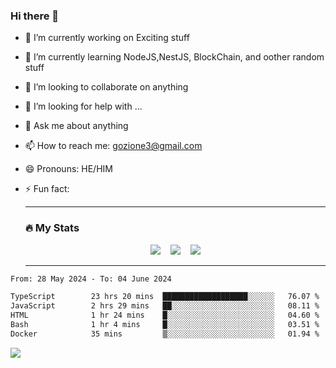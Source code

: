 ### Hi there 👋

<!--
**charlieScript/charlieScript** is a ✨ _special_ ✨ repository because its `README.md` (this file) appears on your GitHub profile.

Here are some ideas to get you started: -->

- 🔭 I’m currently working on Exciting stuff
- 🌱 I’m currently learning NodeJS,NestJS, BlockChain, and oother random stuff
- 👯 I’m looking to collaborate on anything
- 🤔 I’m looking for help with ...
- 💬 Ask me about anything
- 📫 How to reach me: gozione3@gmail.com
- 😄 Pronouns: HE/HIM
- ⚡ Fun fact:


  ---

  ### :fire: My Stats

  <div id="stats" align="center">
  <img src="http://github-readme-streak-stats.herokuapp.com?user=charlieScript&theme=dark&date_format=M%20j%5B%2C%20Y%5D" />&nbsp;&nbsp;&nbsp;
  <img src="https://github-readme-stats.vercel.app/api/top-langs/?username=charlieScript&layout=compact&theme=vision-friendly-dark"/>&nbsp;&nbsp;&nbsp;
  <img src="https://github-readme-stats.vercel.app/api?username=charlieScript&show_icons=true&theme=radical"/>
  </div>

  ---



<!--START_SECTION:waka-->

```txt
From: 28 May 2024 - To: 04 June 2024

TypeScript        23 hrs 20 mins  ███████████████████░░░░░░   76.07 %
JavaScript        2 hrs 29 mins   ██░░░░░░░░░░░░░░░░░░░░░░░   08.11 %
HTML              1 hr 24 mins    █░░░░░░░░░░░░░░░░░░░░░░░░   04.60 %
Bash              1 hr 4 mins     █░░░░░░░░░░░░░░░░░░░░░░░░   03.51 %
Docker            35 mins         ▒░░░░░░░░░░░░░░░░░░░░░░░░   01.94 %
```

<!--END_SECTION:waka-->
![](https://komarev.com/ghpvc/?username=charlieScript)
